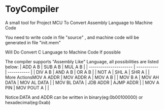 # ToyCompiler
A small tool for Project MCU
To
Convert Assembly Language to Machine Code

You need to write code in file "source" , and machine code will be generated in file "init.mem"

Will Do
Convert C Language to Machine Code 
If possible 

The compiler supports "Assembly Like" Language, all possibilities are listed below:
| ADD A B                | SUB A B     | MUL A B     |
| ---------------------- | ----------- | ----------- |
| DIV A B                | AND A B     | OR A B      |
| NOT A                  | SHL A       | SHR A       |
| More ActionsMOV A ADDR | MOV ADDR A  | MOV A B     |
| MOV B A                | MOV AH DATA | MOV AL DATA |
| MOV BL DATA            | JDB ADDR    | AJMP ADDR   |
| MOV A PIN              | MOV POUT A  |             |



Notice:DATA and ADDR can be written in binary(eg:0b00100000) or hexadecimal(eg:0xab)

